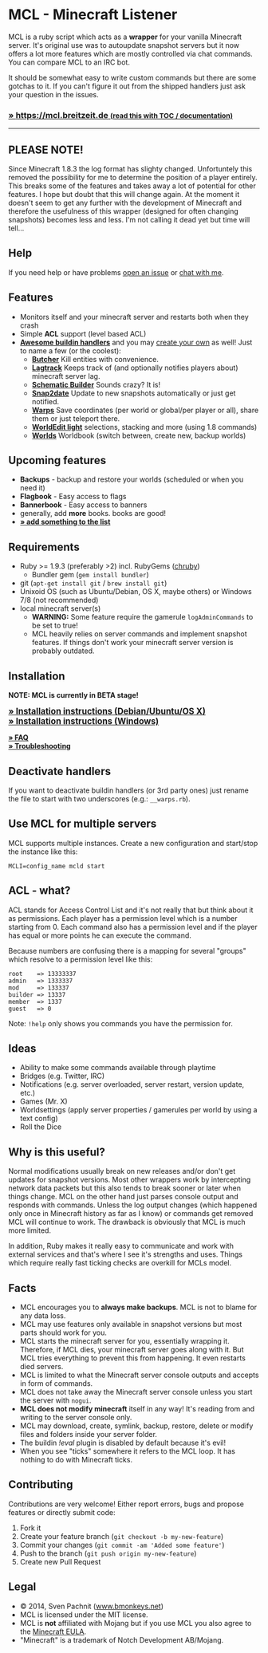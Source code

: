 # MCL - Minecraft Listener

MCL is a ruby script which acts as a **wrapper** for your vanilla Minecraft server. It's original use was to autoupdate snapshot servers but it now offers a lot more features which are mostly controlled via chat commands. You can compare MCL to an IRC bot.

It should be somewhat easy to write custom commands but there are some gotchas to it. If you can't figure it out from
the shipped handlers just ask your question in the issues.

### [» https://mcl.breitzeit.de <small>(read this with TOC / documentation)</small>](https://mcl.breitzeit.de)

---

## PLEASE NOTE!
Since Minecraft 1.8.3 the log format has slighty changed. Unfortuntely this removed the possibility for me to determine the position of a player entirely. This breaks some of the features and takes away a lot of potential for other features. I hope but doubt that this will change again. At the moment it doesn't seem to get any further with the development of Minecraft and therefore the usefulness of this wrapper (designed for often changing snapshots) becomes less and less. I'm not calling it dead yet but time will tell...


## Help
If you need help or have problems [open an issue](https://github.com/2called-chaos/mcl/issues/new) or [chat with me](http://webchat.esper.net/?channels=mcl).


## Features
  * Monitors itself and your minecraft server and restarts both when they crash
  * Simple **ACL** support (level based ACL)
  * **[Awesome buildin handlers](https://mcl.breitzeit.de/handlers/buildin)** and you may [create your own](https://mcl.breitzeit.de/handlers/custom) as well!
    Just to name a few (or the coolest):
      * **[Butcher](https://mcl.breitzeit.de/handlers/buildin/butcher)** Kill entities with convenience.
      * **[Lagtrack](https://mcl.breitzeit.de/handlers/buildin/lagtrack)** Keeps track of (and optionally notifies players about) minecraft server lag.
      * **[Schematic Builder](https://mcl.breitzeit.de/handlers/buildin/schematic_builder)** Sounds crazy? It is!
      * **[Snap2date](https://mcl.breitzeit.de/handlers/buildin/snap2date)** Update to new snapshots automatically or just get notified.
      * **[Warps](https://mcl.breitzeit.de/handlers/buildin/warps)** Save coordinates (per world or global/per player or all), share them or just teleport there.
      * **[WorldEdit light](https://mcl.breitzeit.de/handlers/buildin/world_edit_light)** selections, stacking and more (using 1.8 commands)
      * **[Worlds](https://mcl.breitzeit.de/handlers/buildin/worlds)** Worldbook (switch between, create new, backup worlds)



## Upcoming features
  * **Backups** - backup and restore your worlds (scheduled or when you need it)
  * **Flagbook** - Easy access to flags
  * **Bannerbook** - Easy access to banners
  * generally, add **more** books. books are good!
  * [**» add something to the list**](https://github.com/2called-chaos/mcl/issues/new)



## Requirements
  * Ruby >= 1.9.3 (preferably >2) incl. RubyGems ([chruby](https://gist.github.com/2called-chaos/e06bf6322525d37a5bf7))
    * Bundler gem (`gem install bundler`)
  * git (`apt-get install git` / `brew install git`)
  * Unixoid OS (such as Ubuntu/Debian, OS X, maybe others) or Windows 7/8 (not recommended)
  * local minecraft server(s)
    * **WARNING:** Some feature require the gamerule `logAdminCommands` to be set to true!
    * MCL heavily relies on server commands and implement snapshot features. If things don't work your minecraft server version is probably outdated.



## Installation
  **NOTE: MCL is currently in BETA stage!**

  <big>**[» Installation instructions (Debian/Ubuntu/OS X)](https://mcl.breitzeit.de/install_nix)**</big><br>
  <big>**[» Installation instructions (Windows)](https://mcl.breitzeit.de/install_windows)**</big><br>

  **[» FAQ](https://mcl.breitzeit.de/faq)**<br>
  **[» Troubleshooting](https://mcl.breitzeit.de/troubleshooting)**


## Deactivate handlers
If you want to deactivate buildin handlers (or 3rd party ones) just rename the file to start with two underscores (e.g.: `__warps.rb`).


## Use MCL for multiple servers
MCL supports multiple instances. Create a new configuration and start/stop the instance like this:
```
MCLI=config_name mcld start
```

## ACL - what?
ACL stands for Access Control List and it's not really that but think about it as permissions. Each player has a permission
level which is a number starting from 0. Each command also has a permission level and if the player has equal or more points
he can execute the command.

Because numbers are confusing there is a mapping for several "groups" which resolve to a permission level like this:

```
root    => 13333337
admin   => 1333337
mod     => 133337
builder => 13337
member  => 1337
guest   => 0
```

Note: `!help` only shows you commands you have the permission for.



## Ideas
- Ability to make some commands available through playtime
- Bridges (e.g. Twitter, IRC)
- Notifications (e.g. server overloaded, server restart, version update, etc.)
- Games (Mr. X)
- Worldsettings (apply server properties / gamerules per world by using a text config)
- Roll the Dice



## Why is this useful?
Normal modifications usually break on new releases and/or don't get updates for snapshot versions. Most other wrappers work by intercepting network data packets but this also tends to break sooner or later when things change. MCL on the other hand just parses console output and responds with commands. Unless the log output changes (which happened only once in Minecraft history as far as I know) or commands get removed MCL will continue to work. The drawback is obviously that MCL is much more limited.

In addition, Ruby makes it really easy to communicate and work with external services and that's where I see it's strengths and uses. Things which require really fast ticking checks are overkill for MCLs model.



## Facts
  * MCL encourages you to **always make backups**. MCL is not to blame for any data loss.
  * MCL may use features only available in snapshot versions but most parts should work for you.
  * MCL starts the minecraft server for you, essentially wrapping it. Therefore, if MCL dies, your minecraft server
    goes along with it. But MCL tries everything to prevent this from happening. It even restarts died servers.
  * MCL is limited to what the Minecraft server console outputs and accepts in form of commands.
  * MCL does not take away the Minecraft server console unless you start the server with `nogui`.
  * **MCL does not modify minecraft** itself in any way! It's reading from and writing to the server console only.
  * MCL may download, create, symlink, backup, restore, delete or modify files and folders inside your server folder.
  * The buildin _!eval_ plugin is disabled by default because it's evil!
  * When you see "ticks" somewhere it refers to the MCL loop. It has nothing to do with Minecraft ticks.



## Contributing
  Contributions are very welcome! Either report errors, bugs and propose features or directly submit code:

  1. Fork it
  2. Create your feature branch (`git checkout -b my-new-feature`)
  3. Commit your changes (`git commit -am 'Added some feature'`)
  4. Push to the branch (`git push origin my-new-feature`)
  5. Create new Pull Request



## Legal
* © 2014, Sven Pachnit (www.bmonkeys.net)
* MCL is licensed under the MIT license.
* MCL is **not** affiliated with Mojang but if you use MCL you also agree to the [Minecraft EULA](https://account.mojang.com/documents/minecraft_eula).
* "Minecraft" is a trademark of Notch Development AB/Mojang.
